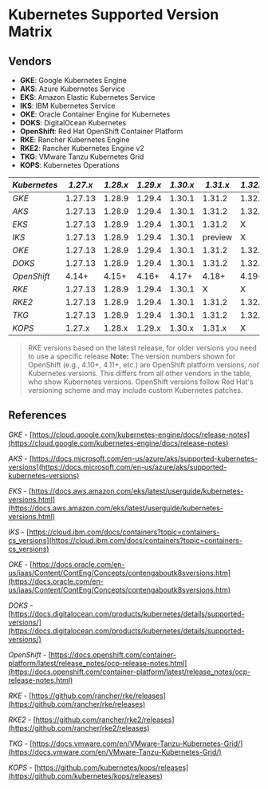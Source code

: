 # Kubernetes Supported Version Matrix

## Vendors
- **GKE**: Google Kubernetes Engine
- **AKS**: Azure Kubernetes Service
- **EKS**: Amazon Elastic Kubernetes Service
- **IKS**: IBM Kubernetes Service
- **OKE**: Oracle Container Engine for Kubernetes
- **DOKS**: DigitalOcean Kubernetes
- **OpenShift**: Red Hat OpenShift Container Platform
- **RKE**: Rancher Kubernetes Engine
- **RKE2**: Rancher Kubernetes Engine v2
- **TKG**: VMware Tanzu Kubernetes Grid
- **KOPS**: Kubernetes Operations

| *Kubernetes* | *1.27.x* | *1.28.x* | *1.29.x* | *1.30.x* | *1.31.x* | *1.32.x* | *1.33.x* |
|--------------|----------|----------|----------|----------|----------|----------|----------|
| *GKE*        | 1.27.13  | 1.28.9   | 1.29.4   | 1.30.1   | 1.31.2   | 1.32.1   | preview  |
| *AKS*        | 1.27.13  | 1.28.9   | 1.29.4   | 1.30.1   | 1.31.2   | 1.32.1   | preview  |
| *EKS*        | 1.27.13  | 1.28.9   | 1.29.4   | 1.30.1   | 1.31.2   | X        | X        |
| *IKS*        | 1.27.13  | 1.28.9   | 1.29.4   | 1.30.1   | preview  | X        | X        |
| *OKE*        | 1.27.13  | 1.28.9   | 1.29.4   | 1.30.1   | 1.31.2   | 1.32.1   | preview  |
| *DOKS*       | 1.27.13  | 1.28.9   | 1.29.4   | 1.30.1   | 1.31.2   | 1.32.1   | preview  |
| *OpenShift*  | 4.14+    | 4.15+    | 4.16+    | 4.17+    | 4.18+    | 4.19+    | 4.20+    |
| *RKE*        | 1.27.13  | 1.28.9   | 1.29.4   | 1.30.1   | X        | X        | X        |
| *RKE2*       | 1.27.13  | 1.28.9   | 1.29.4   | 1.30.1   | 1.31.2   | 1.32.1   | preview  |
| *TKG*        | 1.27.13  | 1.28.9   | 1.29.4   | 1.30.1   | 1.31.2   | 1.32.1   | preview  |
| *KOPS*       | 1.27.x   | 1.28.x   | 1.29.x   | 1.30.x   | 1.31.x   | X        | X        |

> RKE versions based on the latest release, for older versions you need to use a specific release
> **Note:** The version numbers shown for OpenShift (e.g., 4.10+, 4.11+, etc.) are OpenShift platform versions, *not* Kubernetes versions. This differs from all other vendors in the table, who show Kubernetes versions. OpenShift versions follow Red Hat's versioning scheme and may include custom Kubernetes patches.

## References
*GKE* - [https://cloud.google.com/kubernetes-engine/docs/release-notes](https://cloud.google.com/kubernetes-engine/docs/release-notes)

*AKS* - [https://docs.microsoft.com/en-us/azure/aks/supported-kubernetes-versions](https://docs.microsoft.com/en-us/azure/aks/supported-kubernetes-versions)

*EKS* - [https://docs.aws.amazon.com/eks/latest/userguide/kubernetes-versions.html](https://docs.aws.amazon.com/eks/latest/userguide/kubernetes-versions.html)

*IKS* - [https://cloud.ibm.com/docs/containers?topic=containers-cs_versions](https://cloud.ibm.com/docs/containers?topic=containers-cs_versions)

*OKE* - [https://docs.oracle.com/en-us/iaas/Content/ContEng/Concepts/contengaboutk8sversions.htm](https://docs.oracle.com/en-us/iaas/Content/ContEng/Concepts/contengaboutk8sversions.htm)

*DOKS* - [https://docs.digitalocean.com/products/kubernetes/details/supported-versions/](https://docs.digitalocean.com/products/kubernetes/details/supported-versions/)

*OpenShift* - [https://docs.openshift.com/container-platform/latest/release_notes/ocp-release-notes.html](https://docs.openshift.com/container-platform/latest/release_notes/ocp-release-notes.html)

*RKE* - [https://github.com/rancher/rke/releases](https://github.com/rancher/rke/releases)

*RKE2* - [https://github.com/rancher/rke2/releases](https://github.com/rancher/rke2/releases)

*TKG* - [https://docs.vmware.com/en/VMware-Tanzu-Kubernetes-Grid/](https://docs.vmware.com/en/VMware-Tanzu-Kubernetes-Grid/)

*KOPS* - [https://github.com/kubernetes/kops/releases](https://github.com/kubernetes/kops/releases)
